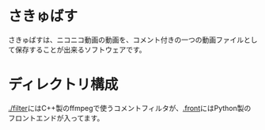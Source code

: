 # さきゅばす

さきゅばすは、ニコニコ動画の動画を、コメント付きの一つの動画ファイルとして保存することが出来るソフトウェアです。

# ディレクトリ構成

 [./filter](./filter)にはC++製のffmpegで使うコメントフィルタが、[.front](./front)にはPython製のフロントエンドが入ってます。
